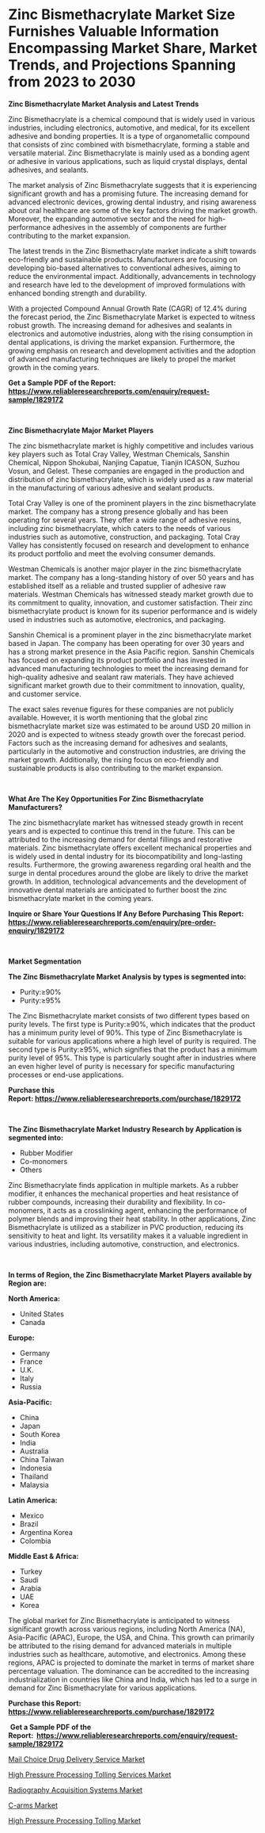 <p><h1>Zinc Bismethacrylate Market Size Furnishes Valuable Information Encompassing Market Share, Market Trends, and Projections Spanning from 2023 to 2030</h1></p><p><strong>Zinc Bismethacrylate Market Analysis and Latest Trends</strong></p>
<p><p>Zinc Bismethacrylate is a chemical compound that is widely used in various industries, including electronics, automotive, and medical, for its excellent adhesive and bonding properties. It is a type of organometallic compound that consists of zinc combined with bismethacrylate, forming a stable and versatile material. Zinc Bismethacrylate is mainly used as a bonding agent or adhesive in various applications, such as liquid crystal displays, dental adhesives, and sealants.</p><p>The market analysis of Zinc Bismethacrylate suggests that it is experiencing significant growth and has a promising future. The increasing demand for advanced electronic devices, growing dental industry, and rising awareness about oral healthcare are some of the key factors driving the market growth. Moreover, the expanding automotive sector and the need for high-performance adhesives in the assembly of components are further contributing to the market expansion.</p><p>The latest trends in the Zinc Bismethacrylate market indicate a shift towards eco-friendly and sustainable products. Manufacturers are focusing on developing bio-based alternatives to conventional adhesives, aiming to reduce the environmental impact. Additionally, advancements in technology and research have led to the development of improved formulations with enhanced bonding strength and durability.</p><p>With a projected Compound Annual Growth Rate (CAGR) of 12.4% during the forecast period, the Zinc Bismethacrylate Market is expected to witness robust growth. The increasing demand for adhesives and sealants in electronics and automotive industries, along with the rising consumption in dental applications, is driving the market expansion. Furthermore, the growing emphasis on research and development activities and the adoption of advanced manufacturing techniques are likely to propel the market growth in the coming years.</p></p>
<p><strong>Get a Sample PDF of the Report:&nbsp; <a href="https://www.reliableresearchreports.com/enquiry/request-sample/1829172">https://www.reliableresearchreports.com/enquiry/request-sample/1829172</a></strong></p>
<p>&nbsp;</p>
<p><strong>Zinc Bismethacrylate Major Market Players</strong></p>
<p><p>The zinc bismethacrylate market is highly competitive and includes various key players such as Total Cray Valley, Westman Chemicals, Sanshin Chemical, Nippon Shokubai, Nanjing Capatue, Tianjin ICASON, Suzhou Vosun, and Gelest. These companies are engaged in the production and distribution of zinc bismethacrylate, which is widely used as a raw material in the manufacturing of various adhesive and sealant products.</p><p>Total Cray Valley is one of the prominent players in the zinc bismethacrylate market. The company has a strong presence globally and has been operating for several years. They offer a wide range of adhesive resins, including zinc bismethacrylate, which caters to the needs of various industries such as automotive, construction, and packaging. Total Cray Valley has consistently focused on research and development to enhance its product portfolio and meet the evolving consumer demands.</p><p>Westman Chemicals is another major player in the zinc bismethacrylate market. The company has a long-standing history of over 50 years and has established itself as a reliable and trusted supplier of adhesive raw materials. Westman Chemicals has witnessed steady market growth due to its commitment to quality, innovation, and customer satisfaction. Their zinc bismethacrylate product is known for its superior performance and is widely used in industries such as automotive, electronics, and packaging.</p><p>Sanshin Chemical is a prominent player in the zinc bismethacrylate market based in Japan. The company has been operating for over 30 years and has a strong market presence in the Asia Pacific region. Sanshin Chemicals has focused on expanding its product portfolio and has invested in advanced manufacturing technologies to meet the increasing demand for high-quality adhesive and sealant raw materials. They have achieved significant market growth due to their commitment to innovation, quality, and customer service.</p><p>The exact sales revenue figures for these companies are not publicly available. However, it is worth mentioning that the global zinc bismethacrylate market size was estimated to be around USD 20 million in 2020 and is expected to witness steady growth over the forecast period. Factors such as the increasing demand for adhesives and sealants, particularly in the automotive and construction industries, are driving the market growth. Additionally, the rising focus on eco-friendly and sustainable products is also contributing to the market expansion.</p></p>
<p>&nbsp;</p>
<p><strong>What Are The Key Opportunities For Zinc Bismethacrylate Manufacturers?</strong></p>
<p><p>The zinc bismethacrylate market has witnessed steady growth in recent years and is expected to continue this trend in the future. This can be attributed to the increasing demand for dental fillings and restorative materials. Zinc bismethacrylate offers excellent mechanical properties and is widely used in dental industry for its biocompatibility and long-lasting results. Furthermore, the growing awareness regarding oral health and the surge in dental procedures around the globe are likely to drive the market growth. In addition, technological advancements and the development of innovative dental materials are anticipated to further boost the zinc bismethacrylate market in the coming years.</p></p>
<p><strong>Inquire or Share Your Questions If Any Before Purchasing This Report: <a href="https://www.reliableresearchreports.com/enquiry/pre-order-enquiry/1829172">https://www.reliableresearchreports.com/enquiry/pre-order-enquiry/1829172</a></strong></p>
<p>&nbsp;</p>
<p><strong>Market Segmentation</strong></p>
<p><strong>The Zinc Bismethacrylate Market Analysis by types is segmented into:</strong></p>
<p><ul><li>Purity:≥90%</li><li>Purity:≥95%</li></ul></p>
<p><p>The Zinc Bismethacrylate market consists of two different types based on purity levels. The first type is Purity:≥90%, which indicates that the product has a minimum purity level of 90%. This type of Zinc Bismethacrylate is suitable for various applications where a high level of purity is required. The second type is Purity:≥95%, which signifies that the product has a minimum purity level of 95%. This type is particularly sought after in industries where an even higher level of purity is necessary for specific manufacturing processes or end-use applications.</p></p>
<p><strong>Purchase this Report:&nbsp;<a href="https://www.reliableresearchreports.com/purchase/1829172">https://www.reliableresearchreports.com/purchase/1829172</a></strong></p>
<p>&nbsp;</p>
<p><strong>The Zinc Bismethacrylate Market Industry Research by Application is segmented into:</strong></p>
<p><ul><li>Rubber Modifier</li><li>Co-monomers</li><li>Others</li></ul></p>
<p><p>Zinc Bismethacrylate finds application in multiple markets. As a rubber modifier, it enhances the mechanical properties and heat resistance of rubber compounds, increasing their durability and flexibility. In co-monomers, it acts as a crosslinking agent, enhancing the performance of polymer blends and improving their heat stability. In other applications, Zinc Bismethacrylate is utilized as a stabilizer in PVC production, reducing its sensitivity to heat and light. Its versatility makes it a valuable ingredient in various industries, including automotive, construction, and electronics.</p></p>
<p>&nbsp;</p>
<p><strong>In terms of Region, the Zinc Bismethacrylate Market Players available by Region are:</strong></p>
<p>
    <p> <strong> North America: </strong>
        <ul>
            <li>United States</li>
            <li>Canada</li>
        </ul>
        </p> 
    <p> <strong> Europe: </strong>
        <ul>
            <li>Germany</li>
            <li>France</li>
            <li>U.K.</li>
            <li>Italy</li>
            <li>Russia</li>
        </ul>
        </p> 
    <p> <strong> Asia-Pacific: </strong>
        <ul>
            <li>China</li>
            <li>Japan</li>
            <li>South Korea</li>
            <li>India</li>
            <li>Australia</li>
            <li>China Taiwan</li>
            <li>Indonesia</li>
            <li>Thailand</li>
            <li>Malaysia</li>
        </ul>
        </p> 
    <p> <strong> Latin America: </strong>
        <ul>
            <li>Mexico</li>
            <li>Brazil</li>
            <li>Argentina Korea</li>
            <li>Colombia</li>
        </ul>
        </p> 
    <p> <strong> Middle East & Africa: </strong>
        <ul>
            <li>Turkey</li>
            <li>Saudi</li>
            <li>Arabia</li>
            <li>UAE</li>
            <li>Korea</li>
        </ul>
    </p>
    </p>
<p><p>The global market for Zinc Bismethacrylate is anticipated to witness significant growth across various regions, including North America (NA), Asia-Pacific (APAC), Europe, the USA, and China. This growth can primarily be attributed to the rising demand for advanced materials in multiple industries such as healthcare, automotive, and electronics. Among these regions, APAC is projected to dominate the market in terms of market share percentage valuation. The dominance can be accredited to the increasing industrialization in countries like China and India, which has led to a surge in demand for Zinc Bismethacrylate for various applications.</p></p>
<p><strong>Purchase this Report: <a href="https://www.reliableresearchreports.com/purchase/1829172">https://www.reliableresearchreports.com/purchase/1829172</a></strong></p>
<p>&nbsp;<strong>Get a Sample PDF of the Report:&nbsp;&nbsp;<a href="https://www.reliableresearchreports.com/enquiry/request-sample/1829172">https://www.reliableresearchreports.com/enquiry/request-sample/1829172</a></strong></p>
<p><strong></strong></p>
<p><p><a href="https://www.linkedin.com/pulse/mail-choice-drug-delivery-service-market-insights-players/">Mail Choice Drug Delivery Service Market</a></p><p><a href="https://www.linkedin.com/pulse/high-pressure-processing-tolling-services-market-size-share-global/">High Pressure Processing Tolling Services Market</a></p><p><a href="https://medium.com/@annarussell1981/radiography-acquisition-systems-market-competitive-analysis-market-trends-and-forecast-to-2030-b435b6eef288">Radiography Acquisition Systems Market</a></p><p><a href="https://medium.com/@avarobertson1969/c-arms-nbsp-market-focuses-on-market-share-size-and-projected-forecast-till-2030-a0258c8a07f0">C-arms Market</a></p><p><a href="https://www.linkedin.com/pulse/decoding-high-pressure-processing-tolling-market-deep-dive/">High Pressure Processing Tolling Market</a></p></p>